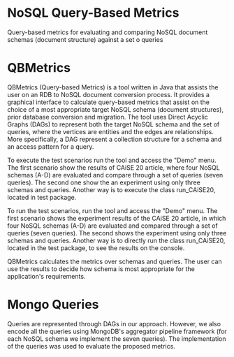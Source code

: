 # NoSQL Query-Based Metrics
Query-based metrics for evaluating and comparing NoSQL document schemas (document structure) against a set o queries

# QBMetrics

QBMetrics (Query-based Metrics) is a tool written in Java that assists the user on an RDB to NoSQL document conversion process. It provides a graphical interface to calculate query-based metrics that assist on the choice of a most appropriate target NoSQL
schema (document structures), prior database conversion and migration. The tool uses Direct Acyclic Graphs (DAGs) to represent both the target NoSQL schema and the set of queries, where the vertices are entities and the edges are relationships. More specifically, a DAG represent a collection structure for a schema and an access pattern for a query.

To execute the test scenarios run the tool and access the "Demo" menu. The first scenario show the results of CAiSE 20 article, where four NoSQL schemas (A-D) are evaluated and compare through a set of queries (seven queries). The second one show the an experiment using only three schemas and queries. Another way is to execute the class run_CAiSE20, located in test package.

To run the test scenarios, run the tool and access the "Demo" menu. The first scenario shows the experiment results of the CAiSE 20 article, in which four NoSQL schemas (A-D) are evaluated and compared through a set of queries (seven queries). The second shows the experiment using only three schemas and queries. Another way is to directly run the class run_CAiSE20, located in the test package, to see the results on the console.

QBMetrics calculates the metrics over schemas and queries. The user can use the results to decide how schema is most appropriate for the application's requirements.

# Mongo Queries

Queries are represented through DAGs in our approach. However, we also encode all the queries using MongoDB's aggregator pipeline framework (for each NoSQL schema we implement the seven queries). The implementation of the queries was used to evaluate the proposed metrics.
